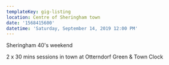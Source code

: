 ```yaml
---
templateKey: gig-listing
location: Centre of Sheringham town
date: '1568415600'
datetime: 'Saturday, September 14, 2019 12:00 PM'
---
```

Sheringham 40's weekend

2 x 30 mins sessions in town at Otterndorf Green & Town Clock
